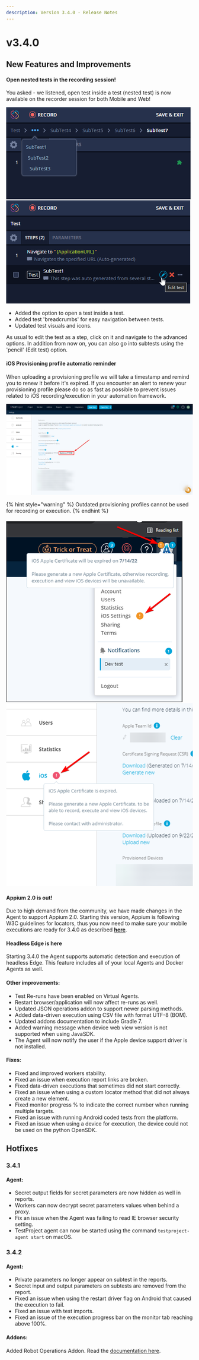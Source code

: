```yaml
---
description: Version 3.4.0 - Release Notes
---
```


# v3.4.0

## New Features and Improvements

#### Open nested tests in the recording session!

You asked - we listened, open test inside a test (nested test) is now available on the recorder session for both Mobile and Web!

![](<../.gitbook/assets/image (466) (1).png>)![](<../.gitbook/assets/image (469) (1).png>)

* Added the option to open a test inside a test.
* Added test 'breadcrumbs' for easy navigation between tests.
* Updated test visuals and icons.

As usual to edit the test as a step, click on it and navigate to the advanced options. In addition from now on, you can also go into subtests using the 'pencil' (Edit test) option.

#### iOS Provisioning profile automatic reminder

When uploading a provisioning profile we will take a timestamp and remind you to renew it before it's expired. If you encounter an alert to renew your provisioning profile please do so as fast as possible to prevent issues related to iOS recording/execution in your automation framework.

![Find the expiration date on your iOS settings page](<../.gitbook/assets/image (462) (1).png>)

{% hint style="warning" %}
Outdated provisioning profiles cannot be used for recording or execution.
{% endhint %}

#### ![](<../.gitbook/assets/image (460).png>)![](<../.gitbook/assets/image (452) (1).png>)

#### Appium 2.0 is out!

Due to high demand from the community, we have made changes in the Agent to support Appium 2.0. Starting this version, Appium is following W3C guidelines for locators, thus you now need to make sure your mobile executions are ready for 3.4.0 as described [**here**](https://intercom.help/testprojectio/en/articles/5748260-fix-invalid-argument-invalid-locator-error-on-agent-3-4-0-appium-2-0).

#### Headless Edge is here

Starting 3.4.0 the Agent supports automatic detection and execution of headless Edge. This feature includes all of your local Agents and Docker Agents as well.

#### Other improvements:

* Test Re-runs have been enabled on Virtual Agents.
* Restart browser/application will now affect re-runs as well.
* Updated JSON operations addon to support newer parsing methods.&#x20;
* Added data-driven execution using CSV file with format UTF-8 (BOM).
* Updated addons documentation to include Gradle 7.&#x20;
* Added warning message when device web view version is not supported when using JavaSDK.
* The Agent will now notify the user if the Apple device support driver is not installed.



#### Fixes:

* Fixed and improved workers stability.
* Fixed an issue when execution report links are broken.
* Fixed data-driven executions that sometimes did not start correctly.
* Fixed an issue when using a custom locator method that did not always create a new element.
* Fixed monitor progress % to indicate the correct number when running multiple targets.&#x20;
* Fixed an issue with running Android coded tests from the platform.
* Fixed an issue when using a device for execution, the device could not be used on the python OpenSDK.



## Hotfixes

### 3.4.1

#### Agent:

* Secret output fields for secret parameters are now hidden as well in reports.
* Workers can now decrypt secret parameters values when behind a proxy.
* Fix an issue when the Agent was failing to read IE browser security setting.
* TestProject agent can now be started using the command `testproject-agent start` on macOS.

### 3.4.2

#### Agent:

* Private parameters no longer appear on subtest in the reports.
* Secret input and output parameters on subtests are removed from the report.
* Fixed an issue when using the restart driver flag on Android that caused the execution to fail.
* Fixed an issue with test imports.
* Fixed an issue of the execution progress bar on the monitor tab reaching above 100%.

#### Addons:

Added Robot Operations Addon. Read the [documentation here](../testproject-addons/available-addons/robot-operations-addon.md).

